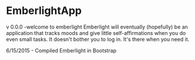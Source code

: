 # EmberlightApp
v 0.0.0
-welcome to emberlight
Emberlight will eventually (hopefully) be an application that tracks moods and give little self-affirmations when you do even small tasks. 
It doesn't bother you to log in. It's there when you need it.

6/15/2015 - Compiled Emberlight in Bootstrap
